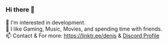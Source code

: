 ### Hi there 👋

🎯 I'm interested in development.                            
🔷 I like Gaming, Music, Movies, and spending time with friends.                          
📫 Contact & For more: https://linktr.ee/denis & [Discord Profile](https://discord.com/users/385117340028764165)


<!--
**DenisMashov/DenisMashov** is a ✨ _special_ ✨ repository because its `README.md` (this file) appears on your GitHub profile.

Here are some ideas to get you started:

-->
 
